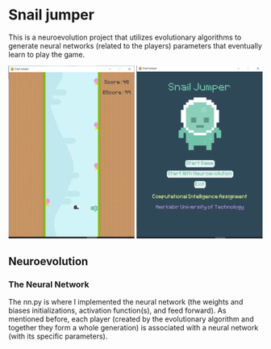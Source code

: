 # Snail jumper
This is a neuroevolution project that utilizes evolutionary algorithms to generate neural networks (related to the players) parameters that eventually learn to play the game.
 
![Snail Jumber](SnailJumper.png)

## Neuroevolution
### The Neural Network
The nn.py is where I implemented the neural network (the weights and biases initializations, activation function(s), and feed forward). As mentioned before, each player (created by the evolutionary algorithm and together they form a whole generation) is associated with a neural network (with its specific parameters).
